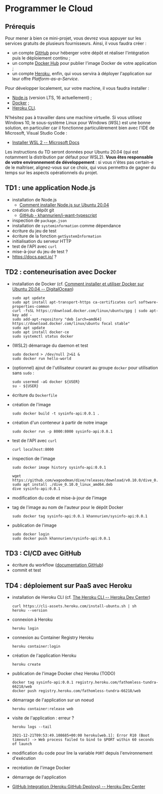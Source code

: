 # Programmer le Cloud

## Prérequis

Pour mener à bien ce mini-projet, vous devrez vous appuyer sur les services gratuits de plusieurs fournisseurs. Ainsi, il vous faudra créer :

* un compte [GitHub](https://github.com/) pour héberger votre dépôt et réaliser l'intégration puis le déploiement continu ;
* un compte [Docker Hub](https://hub.docker.com/) pour publier l'image Docker de votre application ;
* un compte [Heroku](https://www.heroku.com/), enfin, qui vous servira à déployer l'application sur leur offre *Platform-as-a-Service*.

Pour développer localement, sur votre machine, il vous faudra installer :

* [Node.js](https://nodejs.org/en/) (version LTS, 16 actuellement) ;
* [Docker](https://docs.docker.com/get-docker/) ;
* [Heroku CLI](https://devcenter.heroku.com/articles/heroku-cli).

N'hésitez pas à travailler dans une machine virtuelle. Si vous utilisez Windows 10, le sous-système Linux pour Windows (*WSL*) est une bonne solution, en particulier car il fonctionne particulièrement bien avec l'IDE de Microsoft, Visual Studio Code :

* [Installer WSL 2 -- Microsoft Docs](https://docs.microsoft.com/fr-fr/windows/wsl/install)

Les instructions du TD seront données pour Ubuntu 20.04 (qui est notamment la distribution par défaut pour WSL2). **Vous êtes responsable de votre environnement de développement** : si vous n'êtes pas certain-e de le maîtriser, alignez-vous sur ce choix, qui vous permettra de gagner du temps sur les aspects opérationnels du projet.

## TD1 : une application Node.js

* installation de Node.js
  * [Comment installer Node.js sur Ubuntu 20.04](https://www.digitalocean.com/community/tutorials/how-to-install-node-js-on-ubuntu-20-04-fr)
* création du dépôt git
  * [GitHub - khannurien/i-want-typescript](https://github.com/khannurien/i-want-typescript)
* inspection de `package.json`
* installation de `systeminformation` comme dépendance
* écriture du jeu de test
* écriture de la fonction `getSystemInformation`
* initialisation du serveur HTTP
* test de l'API avec `curl`
* mise-à-jour du jeu de test ?
* https://docs.pact.io/ ?

## TD2 : conteneurisation avec Docker

* installation de Docker (cf. [Comment installer et utiliser Docker sur Ubuntu 20.04 -- DigitalOcean](https://www.digitalocean.com/community/tutorials/how-to-install-and-use-docker-on-ubuntu-20-04-fr))
  
  ```shell
  sudo apt update
  sudo apt install apt-transport-https ca-certificates curl software-properties-common
  curl -fsSL https://download.docker.com/linux/ubuntu/gpg | sudo apt-key add -
  sudo add-apt-repository "deb [arch=amd64] https://download.docker.com/linux/ubuntu focal stable"
  sudo apt update
  sudo apt install docker-ce
  sudo systemctl status docker
  ```

* (WSL2) démarrage du daemon et test
  
  ```shell
  sudo dockerd > /dev/null 2>&1 &
  sudo docker run hello-world
  ```

* (optionnel) ajout de l'utilisateur courant au groupe `docker` pour utilisation sans `sudo` :

  ```shell
  sudo usermod -aG docker ${USER}
  su - ${USER}
  ```

* écriture du `Dockerfile`

* création de l'image

  ```shell
  sudo docker build -t sysinfo-api:0.0.1 .
  ```

* création d'un conteneur à partir de notre image

  ```shell
  sudo docker run -p 8000:8000 sysinfo-api:0.0.1
  ```

* test de l'API avec `curl`

  ```shell
  curl localhost:8000
  ```

* inspection de l'image

  ```shell
  sudo docker image history sysinfo-api:0.0.1
  ```

  ```shell
  wget https://github.com/wagoodman/dive/releases/download/v0.10.0/dive_0.10.0_linux_amd64.deb
  sudo apt install ./dive_0.10.0_linux_amd64.deb
  dive sysinfo-api:0.0.1
  ```

* modification du code et mise-à-jour de l'image

* tag de l'image au nom de l'auteur pour le dépôt Docker

  ```shell
  sudo docker tag sysinfo-api:0.0.1 khannurien/sysinfo-api:0.0.1
  ```

* publication de l'image

  ```shell
  sudo docker login
  sudo docker push khannurien/sysinfo-api:0.0.1
  ```

## TD3 : CI/CD avec GitHub

* écriture du workflow ([documentation GitHub](https://docs.github.com/en/actions/automating-builds-and-tests/building-and-testing-nodejs-or-python))
* commit et test

## TD4 : déploiement sur PaaS avec Heroku

* installation de Heroku CLI (cf. [The Heroku CLI -- Heroku Dev Center](https://devcenter.heroku.com/articles/heroku-cli#download-and-install))
  
  ```shell
  curl https://cli-assets.heroku.com/install-ubuntu.sh | sh
  heroku --version
  ```

* connexion à Heroku

  ```shell
  heroku login
  ```

* connexion au Container Registry Heroku

  ```shell
  heroku container:login
  ```

* création de l'application Heroku

  ```shell
  heroku create
  ```

* publication de l'image Docker chez Heroku (TODO)

  ```shell
  docker tag sysinfo-api:0.0.1 registry.heroku.com/fathomless-tundra-66218/web
  docker push registry.heroku.com/fathomless-tundra-66218/web
  ```

* démarrage de l'application sur un noeud

  ```shell
  heroku container:release web
  ```

* visite de l'application : erreur ?

  ```shell
  heroku logs --tail
  ```

  ```
  2021-12-21T09:53:49.108685+00:00 heroku[web.1]: Error R10 (Boot timeout) -> Web process failed to bind to $PORT within 60 seconds of launch
  ```

* modification du code pour lire la variable `PORT` depuis l'environnement d'exécution
* recréation de l'image Docker
* démarrage de l'application

* [GitHub Integration (Heroku GitHub Deploys) -- Heroku Dev Center](https://devcenter.heroku.com/articles/github-integration#enabling-github-integration)

